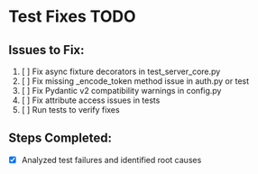 # Test Fixes TODO

## Issues to Fix:
1. [ ] Fix async fixture decorators in test_server_core.py
2. [ ] Fix missing _encode_token method issue in auth.py or test
3. [ ] Fix Pydantic v2 compatibility warnings in config.py
4. [ ] Fix attribute access issues in tests
5. [ ] Run tests to verify fixes

## Steps Completed:
- [x] Analyzed test failures and identified root causes
